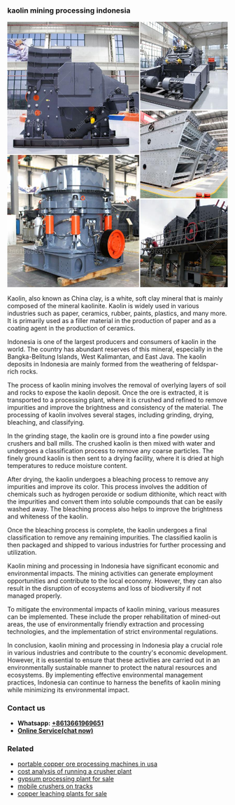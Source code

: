 <h3>kaolin mining processing indonesia</h3><img src='1708586990.jpg' alt=''><p>Kaolin, also known as China clay, is a white, soft clay mineral that is mainly composed of the mineral kaolinite. Kaolin is widely used in various industries such as paper, ceramics, rubber, paints, plastics, and many more. It is primarily used as a filler material in the production of paper and as a coating agent in the production of ceramics.</p><p>Indonesia is one of the largest producers and consumers of kaolin in the world. The country has abundant reserves of this mineral, especially in the Bangka-Belitung Islands, West Kalimantan, and East Java. The kaolin deposits in Indonesia are mainly formed from the weathering of feldspar-rich rocks.</p><p>The process of kaolin mining involves the removal of overlying layers of soil and rocks to expose the kaolin deposit. Once the ore is extracted, it is transported to a processing plant, where it is crushed and refined to remove impurities and improve the brightness and consistency of the material. The processing of kaolin involves several stages, including grinding, drying, bleaching, and classifying.</p><p>In the grinding stage, the kaolin ore is ground into a fine powder using crushers and ball mills. The crushed kaolin is then mixed with water and undergoes a classification process to remove any coarse particles. The finely ground kaolin is then sent to a drying facility, where it is dried at high temperatures to reduce moisture content.</p><p>After drying, the kaolin undergoes a bleaching process to remove any impurities and improve its color. This process involves the addition of chemicals such as hydrogen peroxide or sodium dithionite, which react with the impurities and convert them into soluble compounds that can be easily washed away. The bleaching process also helps to improve the brightness and whiteness of the kaolin.</p><p>Once the bleaching process is complete, the kaolin undergoes a final classification to remove any remaining impurities. The classified kaolin is then packaged and shipped to various industries for further processing and utilization.</p><p>Kaolin mining and processing in Indonesia have significant economic and environmental impacts. The mining activities can generate employment opportunities and contribute to the local economy. However, they can also result in the disruption of ecosystems and loss of biodiversity if not managed properly.</p><p>To mitigate the environmental impacts of kaolin mining, various measures can be implemented. These include the proper rehabilitation of mined-out areas, the use of environmentally friendly extraction and processing technologies, and the implementation of strict environmental regulations.</p><p>In conclusion, kaolin mining and processing in Indonesia play a crucial role in various industries and contribute to the country's economic development. However, it is essential to ensure that these activities are carried out in an environmentally sustainable manner to protect the natural resources and ecosystems. By implementing effective environmental management practices, Indonesia can continue to harness the benefits of kaolin mining while minimizing its environmental impact.</p><h3>Contact us</h3><ul><li><strong>Whatsapp:&nbsp;<a href="https://wa.me/8613661969651">+8613661969651</a></strong></li><li><a href="https://swt.shibang-china.com/?git&amp;zhl&amp;kaolin mining processing indonesia"><strong>Online Service(chat now)</strong></a></li></ul><h3>Related</h3><ul><li><a href='portable copper ore processing machines in usa.md'>portable copper ore processing machines in usa</a></li><li><a href='cost analysis of running a crusher plant.md'>cost analysis of running a crusher plant</a></li><li><a href='gypsum processing plant for sale.md'>gypsum processing plant for sale</a></li><li><a href='mobile crushers on tracks.md'>mobile crushers on tracks</a></li><li><a href='copper leaching plants for sale.md'>copper leaching plants for sale</a></li></ul>
